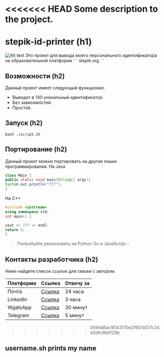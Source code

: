 <<<<<<< HEAD
Some description to the project.
=======
# stepik-id-printer (h1)
<img src="https://user-images.githubusercontent.com/64843863/163801193-8b7b9cec-d99a-4c8b-b972-4a9487f86817.png" alt="Alt text" title="Optional title"/>
Это проект для вывода моего персонального идентификатора на образовательной платформе ```
stepik.org 
```

## Возможности (h2)

Данный проект имеет следующий функционал.

+ Выводит в 140 уникальный идентификатор.
+ Без зависимостей.
+ Простой.

## Запуск (h2)

```
bash ./script.sh
```

## Портирование (h2)

Данный проект можно портировать на другие языки программирования.
На Java
```java
class Main {
public static void main(String[] args){
System.out.println("777");
}
```
На С++
```c++
#include <iostream>
using namespace std;
int main() {

cout << 777 << endl;
return 0;
}
```
> Попробуйте реализовать нa Python Go и JavaScript.💡

## Контакты разработчика (h2)
Ниже найдете список ссылок для связки с автором.

|Платформа|Cсылка|Отвечу за|     
|----|-----|-------|   
|Почта |[Cсылка]() | 24 часа|
|LinkedIn | [Cсылка]() | З часа|
|WgatsApp | [Cсылка]() | 30 минут|
|Telegram| [Cсылка]()| 5 минут| 
>>>>>>> b59dd6ac9043170e2f937a137c2db5dfc9b6125b

## username.sh prints my name
